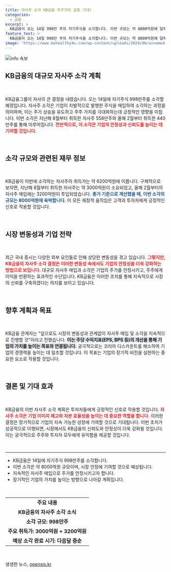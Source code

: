 ```yaml
---
title: 자사주 소각 KB금융 주주가치 급증 기대!
categories:
  - 금융
excerpt: >
  KB금융이 오는 14일 998만 주의 자기주식을 소각합니다. 이번 규모는 약 8000억원에 달하며, 기업 가치 향상과 시장 안정화에 기여할 전망입니다. 앞으로도 지속적인 자사주 매입과 소각을 통해 주가 개선을 추구할 계획입니다.
feature_text: >
  KB금융이 오는 14일 998만 주의 자기주식을 소각합니다. 이번 규모는 약 8000억원에 달하며, 기업 가치 향상과 시장 안정화에 기여할 전망입니다. 앞으로도 지속적인 자사주 매입과 소각을 통해 주가 개선을 추구할 계획입니다.
image: 'https://www.behealthy4u.com/wp-content/uploads/2024/06/unnamed-file.png'
---
```


<p><img src="https://www.behealthy4u.com/wp-content/uploads/2024/06/unnamed-file.png" alt="info 속보" /></p>

<h2 data-ke-size="size26">KB금융의 대규모 자사주 소각 계획</h2>

<p data-ke-size="size16">&nbsp;</p>

<p>KB금융그룹이 자사의 큰 결정을 내렸습니다. 오는 14일에 자기주식 998만주를 소각할 예정입니다. 자사주 소각은 기업이 자발적으로 발행한 주식을 매입하여 소각하는 과정을 의미하며, 이는 주가 상승을 유도하고 주주 가치를 극대화하는데 긍정적인 영향을 미칩니다. 이번 소각은 지난해 8월부터 취득한 자사주 558만주와 올해 2월부터 취득한 440만주를 통해 이루어집니다. <b><span style="color: #ee2323;">전반적으로, 이 소각은 기업의 안정성과 신뢰도를 높이는 데 기여할 것입니다.</span></b> </p>

<p data-ke-size="size16">&nbsp;</p>

<h2 data-ke-size="size26">소각 규모와 관련된 재무 정보</h2>

<p data-ke-size="size16">&nbsp;</p>

<p>KB금융이 이번에 소각하는 자사주의 취득가는 약 6200억원에 이릅니다. 구체적으로 보자면, 지난해 8월부터 취득한 자사주는 약 3000억원이 소요되었고, 올해 2월부터의 자사주 매입에는 3200억원이 투입되었습니다. <b><span style="color: #1a5490;">종가 기준으로 계산했을 때, 이번 소각의 규모는 8000억원에 육박합니다.</span></b> 이 모든 재정적 움직임은 고객과 투자자에게 긍정적인 신호로 작용할 것입니다. </p>

<p data-ke-size="size16">&nbsp;</p>

<h2 data-ke-size="size26">시장 변동성과 기업 전략</h2>

<p data-ke-size="size16">&nbsp;</p>

<p>최근 국내 증시는 다양한 외부 요인들로 인해 상당한 변동성을 겪고 있습니다. <b><span style="color: #ee2323;">그렇지만, KB금융의 자사주 소각 결정은 이러한 변동성 속에서도 기업의 안정성을 더욱 강화하는 방법으로 보입니다.</span></b> 대규모 자사주 매입과 소각은 기업의 주가를 안정시키고, 주주에게 이익을 반환하는 효과적인 수단입니다. KB금융은 이러한 조치를 통해 지속적으로 시장의 신뢰를 구축하겠다는 의지를 보이고 있습니다. </p>

<p data-ke-size="size16">&nbsp;</p>

<h2 data-ke-size="size26">향후 계획과 목표</h2>

<p data-ke-size="size16">&nbsp;</p>

<p>KB금융 관계자는 "앞으로도 시장의 변동성과 관계없이 자사주 매입 및 소각을 지속적으로 진행할 것"이라고 전했습니다. <b><span style="background-color: #21538527;">이는 주당 수익지표(EPS, BPS 등)의 개선을 통해 기업의 가치를 높이는 목표와 연결됩니다.</span></b> 궁극적으로는 코리아 디스카운트를 해소하여 기업의 경쟁력을 높이는 데 일조할 것입니다. 이 목표는 기업의 장기적 비전을 실현하는 중요한 요소로 작용할 것입니다. </p>

<p data-ke-size="size16">&nbsp;</p>

<h2 data-ke-size="size26">결론 및 기대 효과</h2>

<p data-ke-size="size16">&nbsp;</p>

<p>KB금융의 이번 자사주 소각 계획은 투자자들에게 긍정적인 신호로 작용할 것입니다. <b><span style="color: #ee2323;">자사주 소각은 기업 이미지 제고와 자본 효율성을 높이는 데 중요한 역할을 합니다.</span></b> 이러한 결정은 장기적으로 기업의 지속 가능한 성장에 기여할 것으로 기대됩니다. 이번 조치가 성공적으로 이행되면, 시장에서도 KB금융의 신뢰도와 안정성이 더욱 강화될 것입니다. 이는 궁극적으로 주주와 투자자 모두에게 유익함을 제공할 것입니다. </p>

<p data-ke-size="size16">&nbsp;</p>

<hr>

<ul>
    <li>KB금융은 14일에 자기주식 998만주를 소각합니다.</li>
    <li>이번 소각은 약 8000억원 규모이며, 시장 안정에 기여할 것으로 예상됩니다.</li>
    <li>지속적인 자사주 매입으로 주가를 안정시키고자 합니다.</li>
    <li>장기적인 기업의 가치를 높이는 방향으로 나아갈 계획입니다.</li>
</ul>

<p data-ke-size="size16">&nbsp;</p>

<table style="width: 100%;">
    <tr>
        <td style="text-align: center; height: 17px;"><b>주요 내용</b></td>
    </tr>
    <tr>
        <td style="text-align: center; height: 17px;"><b>KB금융의 자사주 소각 소식</b></td>
    </tr>
    <tr>
        <td style="text-align: center; height: 17px;"><b>소각 규모: 998만주</b></td>
    </tr>
    <tr>
        <td style="text-align: center; height: 17px;"><b>주요 취득가: 3000억원 + 3200억원</b></td>
    </tr>
    <tr>
        <td style="text-align: center; height: 17px;"><b>예상 소각 완료 시기: 다음달 중순</b></td>
    </tr>
</table>

<p data-ke-size="size16">&nbsp;</p>
생생한 뉴스, <a href="https://opensis.kr" rel="dofollow">opensis.kr</a>


